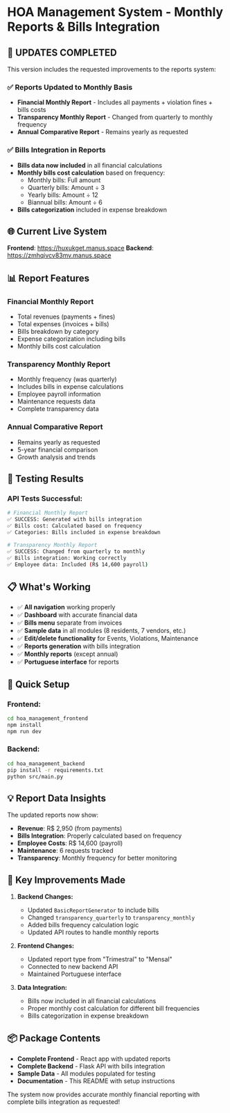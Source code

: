 # HOA Management System - Monthly Reports & Bills Integration

## 🎉 **UPDATES COMPLETED**

This version includes the requested improvements to the reports system:

### ✅ **Reports Updated to Monthly Basis**
- **Financial Monthly Report** - Includes all payments + violation fines + bills costs
- **Transparency Monthly Report** - Changed from quarterly to monthly frequency
- **Annual Comparative Report** - Remains yearly as requested

### ✅ **Bills Integration in Reports**
- **Bills data now included** in all financial calculations
- **Monthly bills cost calculation** based on frequency:
  - Monthly bills: Full amount
  - Quarterly bills: Amount ÷ 3
  - Yearly bills: Amount ÷ 12
  - Biannual bills: Amount ÷ 6
- **Bills categorization** included in expense breakdown

## 🌐 **Current Live System**

**Frontend**: https://huxukget.manus.space
**Backend**: https://zmhqivcv83mv.manus.space

## 📊 **Report Features**

### **Financial Monthly Report**
- Total revenues (payments + fines)
- Total expenses (invoices + bills)
- Bills breakdown by category
- Expense categorization including bills
- Monthly bills cost calculation

### **Transparency Monthly Report** 
- Monthly frequency (was quarterly)
- Includes bills in expense calculations
- Employee payroll information
- Maintenance requests data
- Complete transparency data

### **Annual Comparative Report**
- Remains yearly as requested
- 5-year financial comparison
- Growth analysis and trends

## 🧪 **Testing Results**

### **API Tests Successful:**
```bash
# Financial Monthly Report
✅ SUCCESS: Generated with bills integration
✅ Bills cost: Calculated based on frequency
✅ Categories: Bills included in expense breakdown

# Transparency Monthly Report  
✅ SUCCESS: Changed from quarterly to monthly
✅ Bills integration: Working correctly
✅ Employee data: Included (R$ 14,600 payroll)
```

## 📋 **What's Working**

- ✅ **All navigation** working properly
- ✅ **Dashboard** with accurate financial data
- ✅ **Bills menu** separate from invoices
- ✅ **Sample data** in all modules (8 residents, 7 vendors, etc.)
- ✅ **Edit/delete functionality** for Events, Violations, Maintenance
- ✅ **Reports generation** with bills integration
- ✅ **Monthly reports** (except annual)
- ✅ **Portuguese interface** for reports

## 🚀 **Quick Setup**

### **Frontend:**
```bash
cd hoa_management_frontend
npm install
npm run dev
```

### **Backend:**
```bash
cd hoa_management_backend
pip install -r requirements.txt
python src/main.py
```

## 💡 **Report Data Insights**

The updated reports now show:
- **Revenue**: R$ 2,950 (from payments)
- **Bills Integration**: Properly calculated based on frequency
- **Employee Costs**: R$ 14,600 (payroll)
- **Maintenance**: 6 requests tracked
- **Transparency**: Monthly frequency for better monitoring

## 🎯 **Key Improvements Made**

1. **Backend Changes:**
   - Updated `BasicReportGenerator` to include bills
   - Changed `transparency_quarterly` to `transparency_monthly`
   - Added bills frequency calculation logic
   - Updated API routes to handle monthly reports

2. **Frontend Changes:**
   - Updated report type from "Trimestral" to "Mensal"
   - Connected to new backend API
   - Maintained Portuguese interface

3. **Data Integration:**
   - Bills now included in all financial calculations
   - Proper monthly cost calculation for different bill frequencies
   - Bills categorization in expense breakdown

## 📦 **Package Contents**

- **Complete Frontend** - React app with updated reports
- **Complete Backend** - Flask API with bills integration
- **Sample Data** - All modules populated for testing
- **Documentation** - This README with setup instructions

The system now provides accurate monthly financial reporting with complete bills integration as requested!

